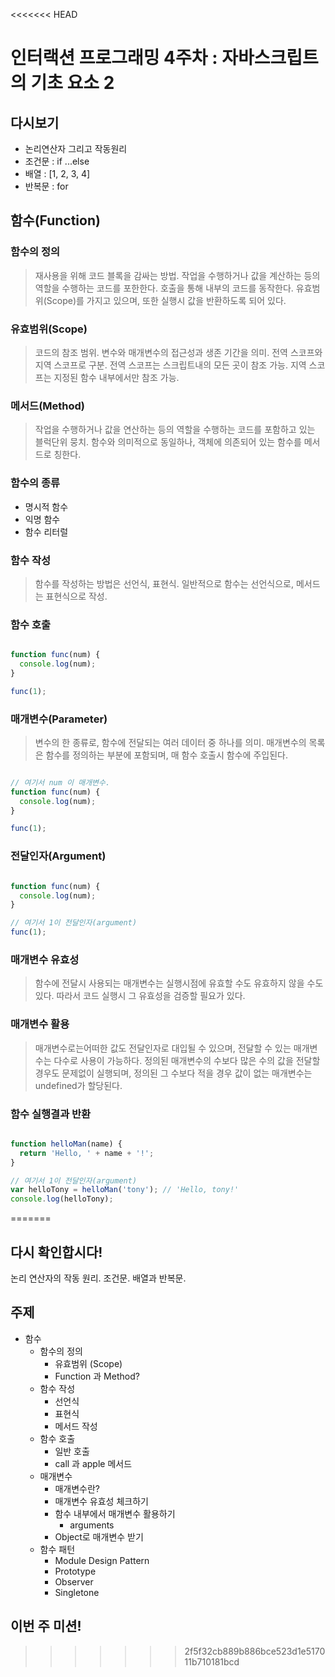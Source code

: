 <<<<<<< HEAD
# 인터랙션 프로그래밍 4주차 : 자바스크립트의 기초 요소 2

## 다시보기

- 논리연산자 그리고 작동원리
- 조건문 : if ...else
- 배열 : [1, 2, 3, 4]
- 반복문 : for

## 함수(Function)

### 함수의 정의

> 재사용을 위해 코드 블록을 감싸는 방법. 작업을 수행하거나 값을 계산하는 등의 역할을 수행하는 코드를 포한한다. 호출을 통해 내부의 코드를 동작한다. 유효범위(Scope)를 가지고 있으며, 또한 실행시 값을 반환하도록 되어 있다.

### 유효범위(Scope)

> 코드의 참조 범위. 변수와 매개변수의 접근성과 생존 기간을 의미. 전역 스코프와 지역 스코프로 구분. 전역 스코프는 스크립트내의 모든 곳이 참조 가능. 지역 스코프는 지정된 함수 내부에서만 참조 가능.

### 메서드(Method)

> 작업을 수행하거나 값을 연산하는 등의 역할을 수행하는 코드를 포함하고 있는 블럭단위 뭉치. 함수와 의미적으로 동일하나, 객체에 의존되어 있는 함수를 메서드로 칭한다.

### 함수의 종류

* 명시적 함수
* 익명 함수
* 함수 리터럴

### 함수 작성

> 함수를 작성하는 방법은 선언식, 표현식. 일반적으로 함수는 선언식으로, 메서드는 표현식으로 작성.

### 함수 호출

```javascript

function func(num) {
  console.log(num);
}

func(1);

```

### 매개변수(Parameter)

> 변수의 한 종류로, 함수에 전달되는 여러 데이터 중 하나를 의미. 매개변수의 목록은 함수를 정의하는 부분에 포함되며, 매 함수 호출시 함수에 주입된다.

```javascript

// 여기서 num 이 매개변수.
function func(num) {
  console.log(num);
}

func(1);

```

### 전달인자(Argument)

```javascript

function func(num) {
  console.log(num);
}

// 여기서 1이 전달인자(argument)
func(1);

```

### 매개변수 유효성

> 함수에 전달시 사용되는 매개변수는 실행시점에 유효할 수도 유효하지 않을 수도 있다. 따라서 코드 실행시 그 유효성을 검증할 필요가 있다.

### 매개변수 활용

> 매개변수로는어떠한 값도 전달인자로 대입될 수 있으며, 전달할 수 있는 매개변수는 다수로 사용이 가능하다. 정의된 매개변수의 수보다 많은 수의 값을 전달할 경우도 문제없이 실행되며, 정의된 그 수보다 적을 경우 값이 없는 매개변수는 undefined가 할당된다.

### 함수 실행결과 반환

```javascript

function helloMan(name) {
  return 'Hello, ' + name + '!';
}

// 여기서 1이 전달인자(argument)
var helloTony = helloMan('tony'); // 'Hello, tony!'
console.log(helloTony);

```
=======
## 다시 확인합시다!

논리 연산자의 작동 원리.
조건문.
배열과 반복문.

## 주제

- 함수
    - 함수의 정의
        - 유효범위 (Scope)
        - Function 과 Method?
    - 함수 작성
        - 선언식
        - 표현식
        - 메서드 작성
    - 함수 호출
        - 일반 호출
        - call 과 apple 메서드
    - 매개변수
        - 매개변수란?
        - 매개변수 유효성 체크하기
        - 함수 내부에서 매개변수 활용하기
            - arguments
        - Object로 매개변수 받기
    - 함수 패턴
        - Module Design Pattern
        - Prototype
        - Observer
        - Singletone

## 이번 주 미션!
>>>>>>> 2f5f32cb889b886bce523d1e517011b710181bcd
